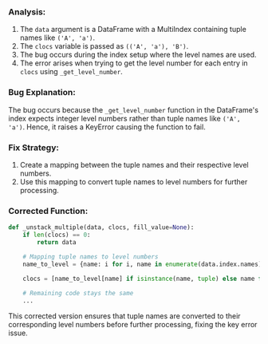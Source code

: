 ### Analysis:
1. The `data` argument is a DataFrame with a MultiIndex containing tuple names like `('A', 'a')`.
2. The `clocs` variable is passed as `(('A', 'a'), 'B')`.
3. The bug occurs during the index setup where the level names are used.
4. The error arises when trying to get the level number for each entry in `clocs` using `_get_level_number`.

### Bug Explanation:
The bug occurs because the `_get_level_number` function in the DataFrame's index expects integer level numbers rather than tuple names like `('A', 'a')`. Hence, it raises a KeyError causing the function to fail.

### Fix Strategy:
1. Create a mapping between the tuple names and their respective level numbers.
2. Use this mapping to convert tuple names to level numbers for further processing.

### Corrected Function:
```python
def _unstack_multiple(data, clocs, fill_value=None):
    if len(clocs) == 0:
        return data

    # Mapping tuple names to level numbers
    name_to_level = {name: i for i, name in enumerate(data.index.names)}
    
    clocs = [name_to_level[name] if isinstance(name, tuple) else name for name in clocs]

    # Remaining code stays the same
    ...
```

This corrected version ensures that tuple names are converted to their corresponding level numbers before further processing, fixing the key error issue.